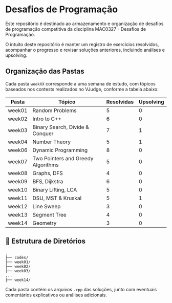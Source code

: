 # Desafios de Programação

Este repositório é destinado ao armazenamento e organização de desafios de programação competitiva da disciplina MAC0327 - Desafios de Programação.

O intuito deste repositório é manter um registro de exercícios resolvidos, acompanhar o progresso e revisar soluções anteriores, incluindo análises e upsolving.


## Organização das Pastas

Cada pasta `weekXX` corresponde a uma semana de estudo, com tópicos baseados nos contests realizados no VJudge, conforme a tabela abaixo:

| Pasta    | Tópico                                     | Resolvidas | Upsolving |
|----------|--------------------------------------------|------------|-----------|
| week01   | Random Problems                            |     5      |     0     |
| week02   | Intro to C++                               |     6      |     0     |
| week03   | Binary Search, Divide & Conquer            |     7      |     1     |
| week04   | Number Theory                              |     5      |     1     |
| week06   | Dynamic Programming                        |     8      |     0     |
| week07   | Two Pointers and Greedy Algorithms         |     5      |     0     |
| week08   | Graphs, DFS                                |     4      |     0     |
| week09   | BFS, Dijkstra                              |     6      |     0     |
| week10   | Binary Lifting, LCA                        |     5      |     0     |
| week11   | DSU, MST & Kruskal                         |     5      |     1     |
| week12   | Line Sweep                                 |     3      |     0     |
| week13   | Segment Tree                               |     4      |     0     |
| week14   | Geometry                                   |     3      |     0     |


## 📂 Estrutura de Diretórios

```
.
├── codes/
├── week01/
├── week02/
├── week03/
...
├── week14/
```

Cada pasta contém os arquivos `.cpp` das soluções, junto com eventuais comentários explicativos ou análises adicionais.
